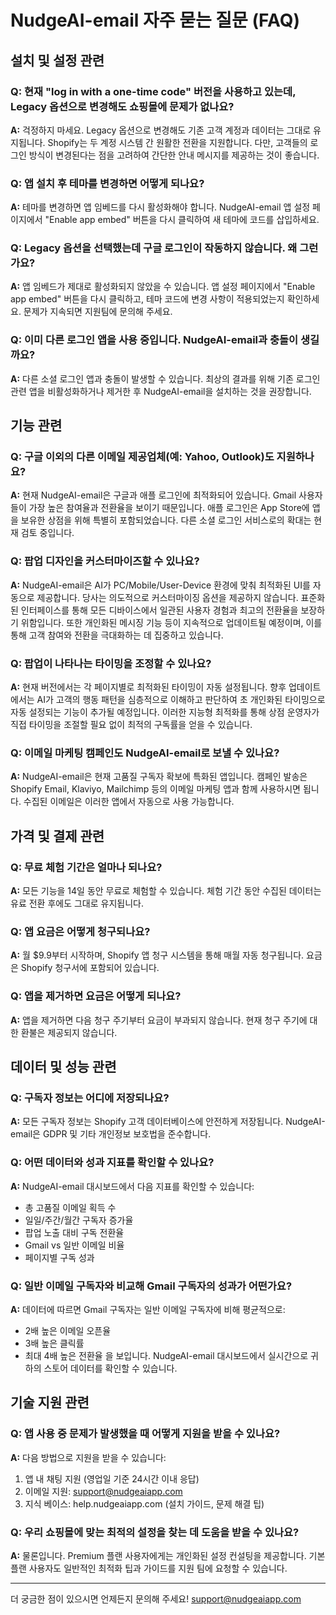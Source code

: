 # NudgeAI-email 자주 묻는 질문 (FAQ)

## 설치 및 설정 관련

### Q: 현재 "log in with a one-time code" 버전을 사용하고 있는데, Legacy 옵션으로 변경해도 쇼핑몰에 문제가 없나요?
**A:** 걱정하지 마세요. Legacy 옵션으로 변경해도 기존 고객 계정과 데이터는 그대로 유지됩니다. Shopify는 두 계정 시스템 간 원활한 전환을 지원합니다. 다만, 고객들의 로그인 방식이 변경된다는 점을 고려하여 간단한 안내 메시지를 제공하는 것이 좋습니다.

### Q: 앱 설치 후 테마를 변경하면 어떻게 되나요?
**A:** 테마를 변경하면 앱 임베드를 다시 활성화해야 합니다. NudgeAI-email 앱 설정 페이지에서 "Enable app embed" 버튼을 다시 클릭하여 새 테마에 코드를 삽입하세요.

### Q: Legacy 옵션을 선택했는데 구글 로그인이 작동하지 않습니다. 왜 그런가요?
**A:** 앱 임베드가 제대로 활성화되지 않았을 수 있습니다. 앱 설정 페이지에서 "Enable app embed" 버튼을 다시 클릭하고, 테마 코드에 변경 사항이 적용되었는지 확인하세요. 문제가 지속되면 지원팀에 문의해 주세요.

### Q: 이미 다른 로그인 앱을 사용 중입니다. NudgeAI-email과 충돌이 생길까요?
**A:** 다른 소셜 로그인 앱과 충돌이 발생할 수 있습니다. 최상의 결과를 위해 기존 로그인 관련 앱을 비활성화하거나 제거한 후 NudgeAI-email을 설치하는 것을 권장합니다.

## 기능 관련

### Q: 구글 이외의 다른 이메일 제공업체(예: Yahoo, Outlook)도 지원하나요?
**A:** 현재 NudgeAI-email은 구글과 애플 로그인에 최적화되어 있습니다. Gmail 사용자들이 가장 높은 참여율과 전환율을 보이기 때문입니다. 애플 로그인은 App Store에 앱을 보유한 상점을 위해 특별히 포함되었습니다. 다른 소셜 로그인 서비스로의 확대는 현재 검토 중입니다.

### Q: 팝업 디자인을 커스터마이즈할 수 있나요?
**A:** NudgeAI-email은 AI가 PC/Mobile/User-Device 환경에 맞춰 최적화된 UI를 자동으로 제공합니다. 당사는 의도적으로 커스터마이징 옵션을 제공하지 않습니다. 표준화된 인터페이스를 통해 모든 디바이스에서 일관된 사용자 경험과 최고의 전환율을 보장하기 위함입니다. 또한 개인화된 메시징 기능 등이 지속적으로 업데이트될 예정이며, 이를 통해 고객 참여와 전환을 극대화하는 데 집중하고 있습니다.

### Q: 팝업이 나타나는 타이밍을 조정할 수 있나요?
**A:** 현재 버전에서는 각 페이지별로 최적화된 타이밍이 자동 설정됩니다. 향후 업데이트에서는 AI가 고객의 행동 패턴을 심층적으로 이해하고 판단하여 초 개인화된 타이밍으로 자동 설정되는 기능이 추가될 예정입니다. 이러한 지능형 최적화를 통해 상점 운영자가 직접 타이밍을 조절할 필요 없이 최적의 구독률을 얻을 수 있습니다.

### Q: 이메일 마케팅 캠페인도 NudgeAI-email로 보낼 수 있나요?
**A:** NudgeAI-email은 현재 고품질 구독자 확보에 특화된 앱입니다. 캠페인 발송은 Shopify Email, Klaviyo, Mailchimp 등의 이메일 마케팅 앱과 함께 사용하시면 됩니다. 수집된 이메일은 이러한 앱에서 자동으로 사용 가능합니다.

## 가격 및 결제 관련

### Q: 무료 체험 기간은 얼마나 되나요?
**A:** 모든 기능을 14일 동안 무료로 체험할 수 있습니다. 체험 기간 동안 수집된 데이터는 유료 전환 후에도 그대로 유지됩니다.

### Q: 앱 요금은 어떻게 청구되나요?
**A:** 월 $9.9부터 시작하며, Shopify 앱 청구 시스템을 통해 매월 자동 청구됩니다. 요금은 Shopify 청구서에 포함되어 있습니다.

### Q: 앱을 제거하면 요금은 어떻게 되나요?
**A:** 앱을 제거하면 다음 청구 주기부터 요금이 부과되지 않습니다. 현재 청구 주기에 대한 환불은 제공되지 않습니다.

## 데이터 및 성능 관련

### Q: 구독자 정보는 어디에 저장되나요?
**A:** 모든 구독자 정보는 Shopify 고객 데이터베이스에 안전하게 저장됩니다. NudgeAI-email은 GDPR 및 기타 개인정보 보호법을 준수합니다.

### Q: 어떤 데이터와 성과 지표를 확인할 수 있나요?
**A:** NudgeAI-email 대시보드에서 다음 지표를 확인할 수 있습니다:
- 총 고품질 이메일 획득 수
- 일일/주간/월간 구독자 증가율
- 팝업 노출 대비 구독 전환율
- Gmail vs 일반 이메일 비율
- 페이지별 구독 성과

### Q: 일반 이메일 구독자와 비교해 Gmail 구독자의 성과가 어떤가요?
**A:** 데이터에 따르면 Gmail 구독자는 일반 이메일 구독자에 비해 평균적으로:
- 2배 높은 이메일 오픈율
- 3배 높은 클릭률
- 최대 4배 높은 전환율
을 보입니다. NudgeAI-email 대시보드에서 실시간으로 귀하의 스토어 데이터를 확인할 수 있습니다.

## 기술 지원 관련

### Q: 앱 사용 중 문제가 발생했을 때 어떻게 지원을 받을 수 있나요?
**A:** 다음 방법으로 지원을 받을 수 있습니다:
1. 앱 내 채팅 지원 (영업일 기준 24시간 이내 응답)
2. 이메일 지원: support@nudgeaiapp.com
3. 지식 베이스: help.nudgeaiapp.com (설치 가이드, 문제 해결 팁)

### Q: 우리 쇼핑몰에 맞는 최적의 설정을 찾는 데 도움을 받을 수 있나요?
**A:** 물론입니다. Premium 플랜 사용자에게는 개인화된 설정 컨설팅을 제공합니다. 기본 플랜 사용자도 일반적인 최적화 팁과 가이드를 지원 팀에 요청할 수 있습니다.

---

더 궁금한 점이 있으시면 언제든지 문의해 주세요!
support@nudgeaiapp.com